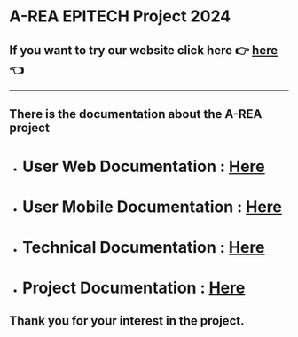 # A-REA EPITECH Project 2024

## If you want to try our website click here 👉 [here](http://inox-qcb.fr) 👈

---

## There is the documentation about the A-REA project

- # User Web Documentation : [Here](./documentation/User_Documentation/web/User_Documentation.md)

- # User Mobile Documentation : [Here](./documentation/User_Documentation/mobile/User_Documentation.md)

- # Technical Documentation : [Here](./documentation/Technical_Documentation/Technical_Documentation.md)

- # Project Documentation : [Here](./documentation/Project_Documentation.md)


## Thank you for your interest in the project.
